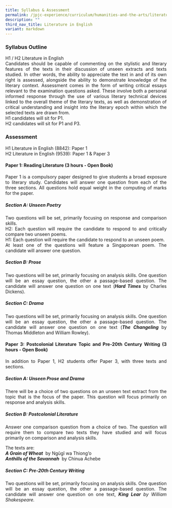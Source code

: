 ```yaml
---
title: Syllabus & Assessment
permalink: /jpjc-experience/curriculum/humanities-and-the-arts/literature/syllabus-and-assessment/
description: ""
third_nav_title: Literature in English
variant: markdown
---
```

<h3><strong>Syllabus Outline</strong></h3>
<div align="justify">
<p>
H1 / H2 Literature in English<br>
Candidates should be capable of commenting on the stylistic and literary features of the texts in their discussion of unseen extracts and texts studied. In other words, the ability to appreciate the text in and of its own right is assessed, alongside the ability to demonstrate knowledge of the literary context. Assessment comes in the form of writing critical essays relevant to the examination questions asked. These involve both a personal informed response through the use of various literary technical devices linked to the overall theme of the literary texts, as well as demonstration of critical understanding and insight into the literary epoch within which the selected texts are drawn from.<br>
H1 candidates will sit for P1.<br>
H2 candidates will sit for P1 and P3.</p>

<h3><strong>Assessment</strong></h3>
<p>
H1 Literature in English (8842): Paper 1<br>
H2 Literature in English (9539): Paper 1 &amp; Paper 3<br></p>
<h4><strong>Paper 1: Reading Literature (3 hours - Open Book)</strong></h4>
<p>
Paper 1 is a compulsory paper designed to give students a broad exposure to literary study. Candidates will answer one question from each of the three sections. All questions hold equal weight in the computing of marks for the paper.</p>

<h5><strong>Section A: Unseen Poetry</strong></h5>
<p>
Two questions will be set, primarily focusing on response and comparison skills.<br>
H2: Each question will require the candidate to respond to and critically compare two unseen poems.<br>
H1: Each question will require the candidate to respond to an unseen poem.<br>
At least one of the questions will feature a Singaporean poem. The candidate will answer one question.</p>

<h5><strong>Section B: Prose</strong></h5>
<p>
Two questions will be set, primarily focusing on analysis skills. One question will be an essay question, the other a passage-based question. The candidate will answer one question on one text (<i><strong>Hard Times</strong></i> by Charles Dickens).</p>

<h5><strong>Section C: Drama</strong></h5>
<p>Two questions will be set, primarily focusing on analysis skills. One question will be an essay question, the other a passage-based question. The candidate will answer one question on one text (<i><strong>The Changeling </strong></i> by Thomas Middleton and William Rowley).</p>

<h4><strong>Paper 3: Postcolonial Literature Topic and Pre-20th Century Writing (3 hours - Open Book)</strong></h4>
<p>In addition to Paper 1, H2 students offer Paper 3, with three texts and sections.

</p><h5><strong>Section A: Unseen Prose and Drama</strong></h5>
<p>There will be a choice of two questions on an unseen text extract from the topic that is the focus of the paper. This question will focus primarily on response and analysis skills.</p>

<h5><strong>Section B: Postcolonial Literature</strong></h5>
<p>Answer one comparison question from a choice of two. The question will require them to compare two texts they have studied and will focus primarily on comparison and analysis skills.</p>
	
<p>The texts are:<br>
<i><strong>A Grain of Wheat</strong></i>&nbsp; by Ngũgĩ wa Thiong’o<br>
<i><strong>Anthills of the Savannah</strong></i>&nbsp; by Chinua Achebe	</p>

<h5><strong>Section C: Pre-20th Century Writing</strong></h5>
<p>Two questions will be set, primarily focusing on analysis skills. One question will be an essay question, the other a passage-based question. The candidate will answer one question on one text, <i><strong>King Lear<i></i></strong><i> by William Shakespeare.</i></i></p></div>